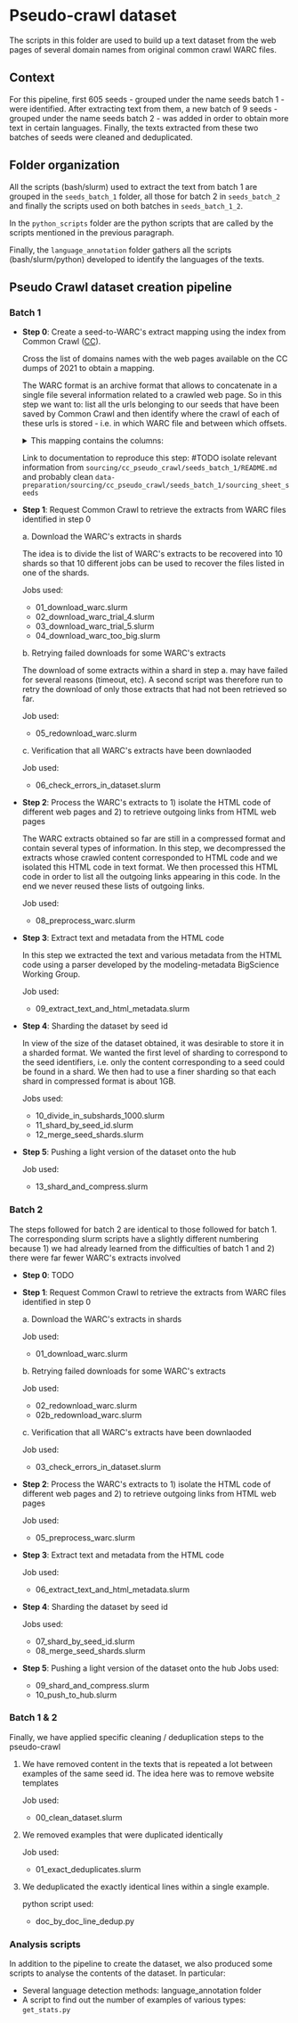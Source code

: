# Pseudo-crawl dataset

The scripts in this folder are used to build up a text dataset from the web pages of several domain names from original common crawl WARC files.

## Context

For this pipeline, first 605 seeds - grouped under the name seeds batch 1 - were identified. After extracting text from them, a new batch of 9 seeds - grouped under the name  seeds batch 2 - was added in order to obtain more text in certain languages.  Finally, the texts extracted from these two batches of seeds were cleaned and deduplicated.

## Folder organization

All the scripts (bash/slurm) used to extract the text from batch 1 are grouped in the `seeds_batch_1` folder, all those for batch 2 in `seeds_batch_2` and finally the scripts used on both batches in `seeds_batch_1_2`.

In the `python_scripts` folder are the python scripts that are called by the scripts mentioned in the previous paragraph.

Finally, the `language_annotation` folder gathers all the scripts (bash/slurm/python) developed to identify the languages of the texts.

## Pseudo Crawl dataset creation pipeline

### Batch 1

- **Step 0**: Create a seed-to-WARC's extract mapping using the index from Common Crawl ([CC](https://commoncrawl.org/)).

  Cross the list of domains names with the web pages available on the CC dumps of 2021 to obtain a mapping.

  The WARC format is an archive format that allows to concatenate in a single file several information related to a crawled web page. So in this step we want to: list all the urls belonging to our seeds that have been saved by Common Crawl and then identify where the crawl of each of these urls is stored - i.e. in which WARC file and between which offsets.

  <details>
    <summary>This mapping contains the columns:</summary>

        - 'seed_id'
        - 'url_surtkey'
        - 'url_host_tld'
        - 'url_host_registered_domain'
        - 'url_host_name', 'url'
        - 'fetch_status'
        - 'fetch_time'
        - 'warc_filename'
        - 'warc_record_offset'
        - 'warc_record_length'
        - 'fetch_redirect'
        - 'content_mime_detected'
        - 'content_languages’
    </details>

    Link to documentation to reproduce this step: #TODO isolate relevant information from `sourcing/cc_pseudo_crawl/seeds_batch_1/README.md` and probably clean `data-preparation/sourcing/cc_pseudo_crawl/seeds_batch_1/sourcing_sheet_seeds`

-  **Step 1**: Request Common Crawl to retrieve the extracts from WARC files identified in step 0

    a. Download the WARC's extracts in shards

    The idea is to divide the list of WARC's extracts to be recovered into 10 shards so that 10 different jobs can be used to recover the files listed in one of the shards.
        
    Jobs used:
    - 01_download_warc.slurm
    - 02_download_warc_trial_4.slurm
    - 03_download_warc_trial_5.slurm
    - 04_download_warc_too_big.slurm

    b. Retrying failed downloads for some WARC's extracts 

    The download of some extracts within a shard in step a. may have failed for several reasons (timeout, etc). A second script was therefore run to retry the download of only those extracts that had not been retrieved so far. 

    Job used:
    - 05_redownload_warc.slurm

    c. Verification that all WARC's extracts have been downlaoded

    Job used:
    - 06_check_errors_in_dataset.slurm

-  **Step 2**: Process the  WARC's extracts to 1) isolate the HTML code of different web pages and 2) to retrieve outgoing links from HTML web pages

    The WARC extracts obtained so far are still in a compressed format and contain several types of information. In this step, we decompressed the extracts whose crawled content corresponded to HTML code and we isolated this HTML code in text format. We then processed this HTML code in order to list all the outgoing links appearing in this code. In the end we never reused these lists of outgoing links.

    Job used:
    - 08_preprocess_warc.slurm

-  **Step 3**: Extract text and metadata from the HTML code

    In this step we extracted the text and various metadata from the HTML code using a parser developed by the modeling-metadata BigScience Working Group.

    Job used:
    - 09_extract_text_and_html_metadata.slurm

-  **Step 4**: Sharding the dataset by seed id

    In view of the size of the dataset obtained, it was desirable to store it in a sharded format. We wanted the first level of sharding to correspond to the seed identifiers, i.e. only the content corresponding to a seed could be found in a shard. We then had to use a finer sharding so that each shard in compressed format is about 1GB.

    Jobs used:
    - 10_divide_in_subshards_1000.slurm
    - 11_shard_by_seed_id.slurm
    - 12_merge_seed_shards.slurm

-  **Step 5**: Pushing a light version of the dataset onto the hub

    Job used:
    - 13_shard_and_compress.slurm


### Batch 2

The steps followed for batch 2 are identical to those followed for batch 1. The corresponding slurm scripts have a slightly different numbering because 1) we had already learned from the difficulties of batch 1 and 2) there were far fewer WARC's extracts involved


- **Step 0**: TODO

-  **Step 1**: Request Common Crawl to retrieve the extracts from WARC files identified in step 0

    a. Download the WARC's extracts in shards
        
    Job used:
    - 01_download_warc.slurm

    b. Retrying failed downloads for some WARC's extracts 

    Job used:
    - 02_redownload_warc.slurm
    - 02b_redownload_warc.slurm

    c. Verification that all WARC's extracts have been downlaoded

    Job used:
    - 03_check_errors_in_dataset.slurm

-  **Step 2**: Process the  WARC's extracts to 1) isolate the HTML code of different web pages and 2) to retrieve outgoing links from HTML web pages

    Job used:
    - 05_preprocess_warc.slurm

-  **Step 3**: Extract text and metadata from the HTML code

    Job used:
    - 06_extract_text_and_html_metadata.slurm

-  **Step 4**: Sharding the dataset by seed id

    Jobs used:
    - 07_shard_by_seed_id.slurm
    - 08_merge_seed_shards.slurm

-  **Step 5**: Pushing a light version of the dataset onto the hub
    Jobs used:
    - 09_shard_and_compress.slurm
    - 10_push_to_hub.slurm

### Batch 1 & 2

Finally, we have applied specific cleaning / deduplication steps to the pseudo-crawl

1. We have removed content in the texts that is repeated a lot between examples of the same seed id. The idea here was to remove website templates
    
    Job used:
    - 00_clean_dataset.slurm

2. We removed examples that were duplicated identically
    
    Job used:
    - 01_exact_deduplicates.slurm

3.  We deduplicated the exactly identical lines within a single example.

    python script used:
    - doc_by_doc_line_dedup.py

### Analysis scripts

In addition to the pipeline to create the dataset, we also produced some scripts to analyse the contents of the dataset. In particular:

- Several language detection methods: language_annotation folder
- A script to find out the number of examples of various types: `get_stats.py`
